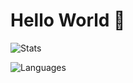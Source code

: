 # Hello World 👋

![Stats](https://github-readme-stats.vercel.app/api?username=carsonburke&theme=dark&include_all_commits=true&count_private=true&show_icons=true&hide_rank=false)


![Languages](https://github-readme-stats.vercel.app/api/top-langs/?username=carsonburke&layout=compact&theme=dark)
